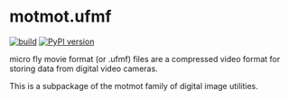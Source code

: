 # motmot.ufmf

[![build](https://github.com/motmot/ufmf/workflows/build-and-test/badge.svg?branch=master)](https://github.com/motmot/ufmf/actions?query=branch%3Amaster)
[![PyPI version](https://badge.fury.io/py/motmot.ufmf.svg)](https://badge.fury.io/py/motmot.ufmf)

micro fly movie format (or .ufmf) files are a compressed video format for
storing data from digital video cameras.

This is a subpackage of the motmot family of digital image utilities.
